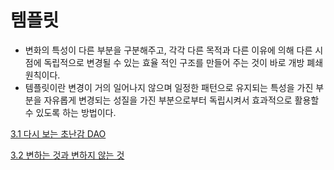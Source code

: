 # 템플릿

- 변화의 특성이 다른 부분을 구분해주고, 각각 다른 목적과 다른 이유에 의해 다른 시점에 독립적으로 변경될 수 있는 효율 적인 구조를 만들어 주는 것이 바로 개방 폐쇄 원칙이다.
- 템플릿이란 변경이 거의 일어나지 않으며 일정한 패턴으로 유지되는 특성을 가진 부분을 자유롭게 변경되는 성질을 가진 부분으로부터 독립시켜서 효과적으로 활용할 수 있도록 하는 방법이다.

[3.1 다시 보는 초난감 DAO](3/3.1_다시_보는_초난감_DAO.md)

[3.2 변하는 것과 변하지 않는 것](3/3.2_변하는_것과_변하지_않는_것.md)